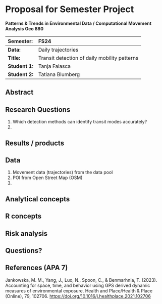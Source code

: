 # Proposal for Semester Project


<!-- 
Please render a pdf version of this Markdown document with the command below (in your bash terminal) and push this file to Github

quarto render Readme.md --to pdf
-->

**Patterns & Trends in Environmental Data / Computational Movement
Analysis Geo 880**

| Semester:      | FS24                                     |
|:---------------|:---------------------------------------- |
| **Data:**      | Daily trajectories  |
| **Title:**     | Transit detection of daily mobility patterns |
| **Student 1:** | Tanja Falasca                       |
| **Student 2:** | Tatiana Blumberg                    |

## Abstract 
<!-- (50-60 words) -->

## Research Questions
<!-- (50-60 words) -->
1. Which detection methods can identify transit modes accurately?
2. 
## Results / products
<!-- What do you expect, anticipate? -->

## Data
<!-- What data will you use? Will you require additional context data? Where do you get this data from? Do you already have all the data? -->
1. Movement data (trajectories) from the data pool
2. POI from Open Street Map (OSM)
3. 
## Analytical concepts
<!-- Which analytical concepts will you use? What conceptual movement spaces and respective modelling approaches of trajectories will you be using? What additional spatial analysis methods will you be using? -->

## R concepts
<!-- Which R concepts, functions, packages will you mainly use. What additional spatial analysis methods will you be using? -->

## Risk analysis
<!-- What could be the biggest challenges/problems you might face? What is your plan B? -->


## Questions? 
<!-- Which questions would you like to discuss at the coaching session? -->


## References (APA 7)
<!-- potential ideas in: indoor/outdoor detection -->
Jankowska, M. M., Yang, J., Luo, N., Spoon, C., & Benmarhnia, T. (2023). Accounting for space, time, and behavior using GPS derived dynamic measures of environmental exposure. Health and Place/Health & Place (Online), 79, 102706. https://doi.org/10.1016/j.healthplace.2021.102706

